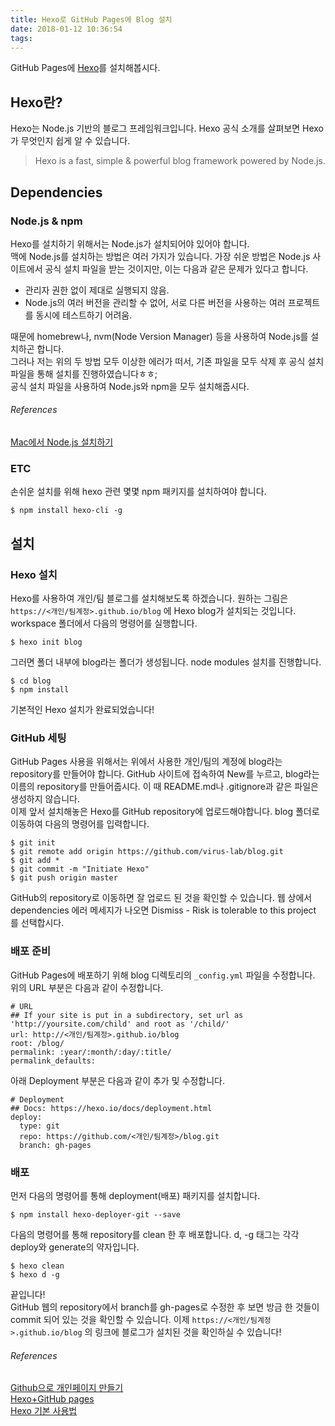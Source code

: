 ```yaml
---
title: Hexo로 GitHub Pages에 Blog 설치
date: 2018-01-12 10:36:54
tags:
---
```


GitHub Pages에 [Hexo](https://hexo.io/ko/index.html)를 설치해봅시다.

## Hexo란?
Hexo는 Node.js 기반의 블로그 프레임워크입니다. Hexo 공식 소개를 살펴보면 Hexo가 무엇인지 쉽게 알 수 있습니다.

> Hexo is a fast, simple & powerful blog framework powered by Node.js.

## Dependencies

### Node.js & npm
Hexo를 설치하기 위해서는 Node.js가 설치되어야 있어야 합니다.  
맥에 Node.js를 설치하는 방법은 여러 가지가 있습니다. 가장 쉬운 방법은 Node.js 사이트에서 공식 설치 파일을 받는 것이지만, 이는 다음과 같은 문제가 있다고 합니다.  

- 관리자 권한 없이 제대로 실행되지 않음.  
- Node.js의 여러 버전을 관리할 수 없어, 서로 다른 버전을 사용하는 여러 프로젝트를 동시에 테스트하기 어려움.  

때문에 homebrew나, nvm(Node Version Manager) 등을 사용하여 Node.js를 설치하곤 합니다.  
그러나 저는 위의 두 방법 모두 이상한 에러가 떠서, 기존 파일을 모두 삭제 후 공식 설치 파일을 통해 설치를 진행하였습니다ㅎㅎ;  
공식 설치 파일을 사용하여 Node.js와 npm을 모두 설치해줍시다.

###### References
[Mac에서 Node.js 설치하기
](http://junsikshim.github.io/2016/01/29/Mac%EC%97%90%EC%84%9C-Node.js-%EC%84%A4%EC%B9%98%ED%95%98%EA%B8%B0.html)  

### ETC
손쉬운 설치를 위해 hexo 관련 몇몇 npm 패키지를 설치하여야 합니다.  

```
$ npm install hexo-cli -g
```

## 설치
### Hexo 설치
Hexo를 사용하여 개인/팀 블로그를 설치해보도록 하겠습니다. 원하는 그림은 <code>https://<개인/팀계정>.github.io/blog</code> 에 Hexo blog가 설치되는 것입니다.  
workspace 폴더에서 다음의 명령어를 실행합니다.

```
$ hexo init blog
```

그러면 폴더 내부에 blog라는 폴더가 생성됩니다. node modules 설치를 진행합니다.

```
$ cd blog
$ npm install
```

기본적인 Hexo 설치가 완료되었습니다!

### GitHub 세팅
GitHub Pages 사용을 위해서는 위에서 사용한 개인/팀의 계정에 blog라는 repository를 만들어야 합니다. GitHub 사이트에 접속하여 New를 누르고, blog라는 이름의 repository를 만들어줍시다. 이 때 README.md나 .gitignore과 같은 파일은 생성하지 않습니다.  
이제 앞서 설치해놓은 Hexo를 GitHub repository에 업로드해야합니다. blog 폴더로 이동하여 다음의 명령어를 입력합니다.

```
$ git init
$ git remote add origin https://github.com/virus-lab/blog.git
$ git add *
$ git commit -m "Initiate Hexo"
$ git push origin master
```

GitHub의 repository로 이동하면 잘 업로드 된 것을 확인할 수 있습니다. 웹 상에서 dependencies 에러 메세지가 나오면 Dismiss - Risk is tolerable to this project 를 선택합시다.

### 배포 준비
GitHub Pages에 배포하기 위해 blog 디렉토리의 `_config.yml` 파일을 수정합니다.  
위의 URL 부분은 다음과 같이 수정합니다.  

```
# URL
## If your site is put in a subdirectory, set url as 'http://yoursite.com/child' and root as '/child/'
url: http://<개인/팀계정>.github.io/blog
root: /blog/
permalink: :year/:month/:day/:title/
permalink_defaults:
```

아래 Deployment 부분은 다음과 같이 추가 및 수정합니다.  

```
# Deployment
## Docs: https://hexo.io/docs/deployment.html
deploy:
  type: git
  repo: https://github.com/<개인/팀계정>/blog.git
  branch: gh-pages
```

### 배포
먼저 다음의 명령어를 통해 deployment(배포) 패키지를 설치합니다.  

```
$ npm install hexo-deployer-git --save
```

다음의 명령어를 통해 repository를 clean 한 후 배포합니다. d, -g 태그는 각각 deploy와 generate의 약자입니다.

```
$ hexo clean
$ hexo d -g
```

끝입니다!  
GitHub 웹의 repository에서 branch를 gh-pages로 수정한 후 보면 방금 한 것들이 commit 되어 있는 것을 확인할 수 있습니다. 이제 <code>https://<개인/팀계정>.github.io/blog</code> 의 링크에 블로그가 설치된 것을 확인하실 수 있습니다!

###### References
[Github으로 개인페이지 만들기](http://jooooon.com/blog/2017/09/30/create-a-personal-page-with-github/)  
[Hexo+GitHub pages](https://simhyejin.github.io/2016/06/20/hexo-github-pages/)  
[Hexo 기본 사용법](http://futurecreator.github.io/2016/06/21/hexo-basic-usage/)  

